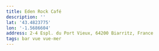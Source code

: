 ```yaml
---
title: Eden Rock Café
description: ''
lat: '43.4823775'
lon: '-1.5686604'
address: 2-4 Espl. du Port Vieux, 64200 Biarritz, France
tags: bar vue vue-mer
---
```

